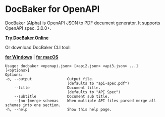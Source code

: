 # DocBaker for OpenAPI

DocBaker (Alpha) is OpenAPI JSON to PDF document generator. It supports OpenAPI spec. 3.0.0+.

**[Try DocBaker Online](https://apidoc.curvednebula.com)**

Or download DocBaker CLI tool:

**[for Windows](/downloads/docbaker-win.zip)** | **[for macOS](/downloads/docbaker-mac.zip)**

```
Usage: docbaker <openapi.json> [<api2.json> <api3.json> ...] [<options>]
Options:
-o, --output                Output file.
                            (defaults to "api-spec.pdf")
    --title                 Document title.
                            (defaults to "API Spec")
    --subtitle              Document sub title.
    --[no-]merge-schemas    When multiple API files parsed merge all schemas into one section.
-h, --help                  Show this help page.
```
